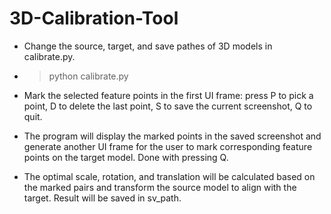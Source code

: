 # 3D-Calibration-Tool

- Change the source, target, and save pathes of 3D models in calibrate.py.

- > python calibrate.py

- Mark the selected feature points in the first UI frame: press P to pick a point, D to delete the last point, S to save the current screenshot, Q to quit.

- The program will display the marked points in the saved screenshot and generate another UI frame for the user to mark corresponding feature points on the target model. Done with pressing Q.

- The optimal scale, rotation, and translation will be calculated based on the marked pairs and transform the source model to align with the target. Result will be saved in sv_path.
